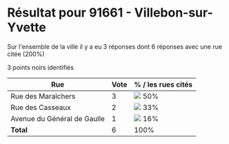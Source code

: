 # Résultat pour 91661 - Villebon-sur-Yvette

Sur l'ensemble de la ville il y a eu 3 réponses dont 6 réponses avec une rue citée (200%)

3 points noirs identifiés

| Rue | Vote | % / les rues cités|
|-----|------|-------------------|
| Rue des Maraîchers | 3 | <img src="../../img/bar_50.gif" />&nbsp;50%|
| Rue des Casseaux | 2 | <img src="../../img/bar_33.gif" />&nbsp;33%|
| Avenue du Général de Gaulle | 1 | <img src="../../img/bar_16.gif" />&nbsp;16%|
| **Total** | 6 | 100%|
